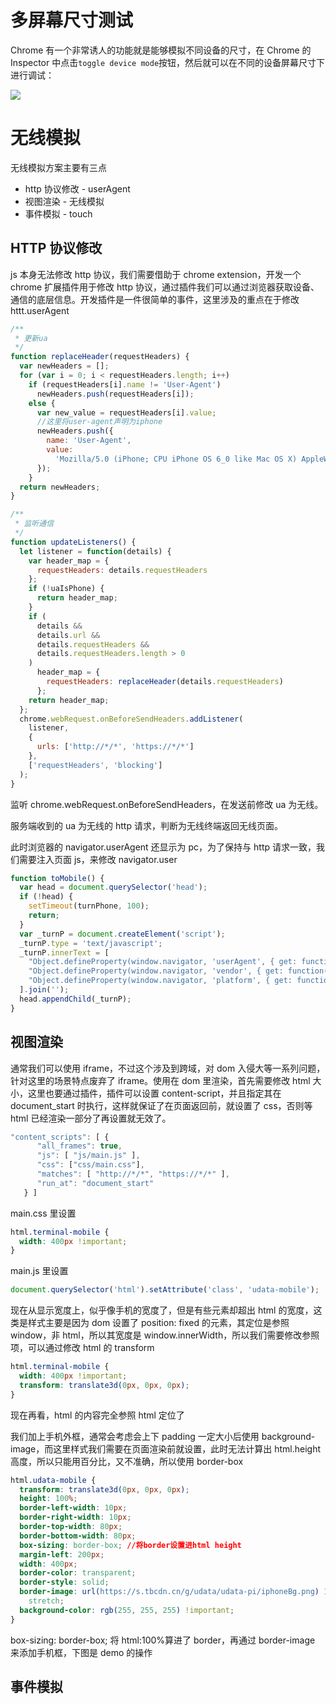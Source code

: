 # 多屏幕尺寸测试

Chrome 有一个非常诱人的功能就是能够模拟不同设备的尺寸，在 Chrome 的 Inspector 中点击`toggle device mode`按钮，然后就可以在不同的设备屏幕尺寸下进行调试：

![](https://raygun.com/blog/wp-content/uploads/2016/05/Screenshot-2016-05-23-13.55.38.png)

# 无线模拟

无线模拟方案主要有三点

- http 协议修改 - userAgent
- 视图渲染 - 无线模拟
- 事件模拟 - touch

## HTTP 协议修改

js 本身无法修改 http 协议，我们需要借助于 chrome extension，开发一个 chrome 扩展插件用于修改 http 协议，通过插件我们可以通过浏览器获取设备、通信的底层信息。开发插件是一件很简单的事件，这里涉及的重点在于修改 httt.userAgent

```js
/**
 * 更新ua
 */
function replaceHeader(requestHeaders) {
  var newHeaders = [];
  for (var i = 0; i < requestHeaders.length; i++)
    if (requestHeaders[i].name != 'User-Agent')
      newHeaders.push(requestHeaders[i]);
    else {
      var new_value = requestHeaders[i].value;
      //这里将user-agent声明为iphone
      newHeaders.push({
        name: 'User-Agent',
        value:
          'Mozilla/5.0 (iPhone; CPU iPhone OS 6_0 like Mac OS X) AppleWebKit/536.26 (KHTML, like Gecko) Version/6.0 Mobile/10A5376e Safari/8536.25'
      });
    }
  return newHeaders;
}

/**
 * 监听通信
 */
function updateListeners() {
  let listener = function(details) {
    var header_map = {
      requestHeaders: details.requestHeaders
    };
    if (!uaIsPhone) {
      return header_map;
    }
    if (
      details &&
      details.url &&
      details.requestHeaders &&
      details.requestHeaders.length > 0
    )
      header_map = {
        requestHeaders: replaceHeader(details.requestHeaders)
      };
    return header_map;
  };
  chrome.webRequest.onBeforeSendHeaders.addListener(
    listener,
    {
      urls: ['http://*/*', 'https://*/*']
    },
    ['requestHeaders', 'blocking']
  );
}
```

监听 chrome.webRequest.onBeforeSendHeaders，在发送前修改 ua 为无线。

服务端收到的 ua 为无线的 http 请求，判断为无线终端返回无线页面。

此时浏览器的 navigator.userAgent 还显示为 pc，为了保持与 http 请求一致，我们需要注入页面 js，来修改 navigator.user

```js
function toMobile() {
  var head = document.querySelector('head');
  if (!head) {
    setTimeout(turnPhone, 100);
    return;
  }
  var _turnP = document.createElement('script');
  _turnP.type = 'text/javascript';
  _turnP.innerText = [
    "Object.defineProperty(window.navigator, 'userAgent', { get: function(){ return 'Mozilla/5.0 (iPhone; CPU iPhone OS 9_1 like Mac OS X) AppleWebKit/601.1.46 (KHTML, like Gecko) Version/9.0 Mobile/13B143 Safari/601.1'; } });",
    "Object.defineProperty(window.navigator, 'vendor', { get: function(){ return 'Apple, Inc.'; } });",
    "Object.defineProperty(window.navigator, 'platform', { get: function(){ return 'iPhone'; } });"
  ].join('');
  head.appendChild(_turnP);
}
```

## 视图渲染

通常我们可以使用 iframe，不过这个涉及到跨域，对 dom 入侵大等一系列问题，针对这里的场景特点废弃了 iframe。使用在 dom 里渲染，首先需要修改 html 大小，这里也要通过插件，插件可以设置 content-script，并且指定其在 document_start 时执行，这样就保证了在页面返回前，就设置了 css，否则等 html 已经渲染一部分了再设置就无效了。

```js
"content_scripts": [ {
      "all_frames": true,
      "js": [ "js/main.js" ],
      "css": ["css/main.css"],
      "matches": [ "http://*/*", "https://*/*" ],
      "run_at": "document_start"
   } ]
```

main.css 里设置

```css
html.terminal-mobile {
  width: 400px !important;
}
```

main.js 里设置

```js
document.querySelector('html').setAttribute('class', 'udata-mobile');
```

现在从显示宽度上，似乎像手机的宽度了，但是有些元素却超出 html 的宽度，这类是样式主要是因为 dom 设置了 position: fixed 的元素，其定位是参照 window，非 html，所以其宽度是 window.innerWidth，所以我们需要修改参照项，可以通过修改 html 的 transform

```css
html.terminal-mobile {
  width: 400px !important;
  transform: translate3d(0px, 0px, 0px);
}
```

现在再看，html 的内容完全参照 html 定位了

我们加上手机外框，通常会考虑会上下 padding 一定大小后使用 background-image，而这里样式我们需要在页面渲染前就设置，此时无法计算出 html.height 高度，所以只能用百分比，又不准确，所以使用 border-box

```css
html.udata-mobile {
  transform: translate3d(0px, 0px, 0px);
  height: 100%;
  border-left-width: 10px;
  border-right-width: 10px;
  border-top-width: 80px;
  border-bottom-width: 80px;
  box-sizing: border-box; //将border设置进html height
  margin-left: 200px;
  width: 400px;
  border-color: transparent;
  border-style: solid;
  border-image: url(https://s.tbcdn.cn/g/udata/udata-pi/iphoneBg.png) 146 20
    stretch;
  background-color: rgb(255, 255, 255) !important;
}
```

box-sizing: border-box; 将 html:100%算进了 border，再通过 border-image 来添加手机框，下图是 demo 的操作

## 事件模拟
